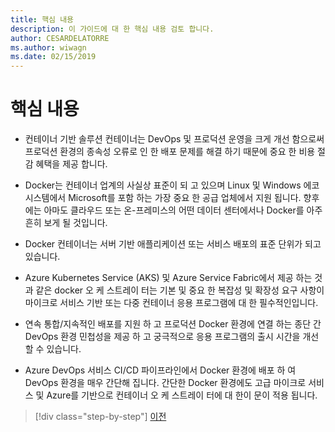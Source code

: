 ```yaml
---
title: 핵심 내용
description: 이 가이드에 대 한 핵심 내용 검토 합니다.
author: CESARDELATORRE
ms.author: wiwagn
ms.date: 02/15/2019
---
```

# <a name="key-takeaways"></a>핵심 내용

- 컨테이너 기반 솔루션 컨테이너는 DevOps 및 프로덕션 운영을 크게 개선 함으로써 프로덕션 환경의 종속성 오류로 인 한 배포 문제를 해결 하기 때문에 중요 한 비용 절감 혜택을 제공 합니다.

- Docker는 컨테이너 업계의 사실상 표준이 되 고 있으며 Linux 및 Windows 에코 시스템에서 Microsoft를 포함 하는 가장 중요 한 공급 업체에서 지원 됩니다. 향후에는 아마도 클라우드 또는 온-프레미스의 어떤 데이터 센터에서나 Docker를 아주 흔히 보게 될 것입니다.

- Docker 컨테이너는 서버 기반 애플리케이션 또는 서비스 배포의 표준 단위가 되고 있습니다.

- Azure Kubernetes Service (AKS) 및 Azure Service Fabric에서 제공 하는 것과 같은 docker 오 케 스트레이 터는 기본 및 중요 한 복잡성 및 확장성 요구 사항이 마이크로 서비스 기반 또는 다중 컨테이너 응용 프로그램에 대 한 필수적인입니다.

- 연속 통합/지속적인 배포를 지원 하 고 프로덕션 Docker 환경에 연결 하는 종단 간 DevOps 환경 민첩성을 제공 하 고 궁극적으로 응용 프로그램의 출시 시간을 개선할 수 있습니다.

- Azure DevOps 서비스 CI/CD 파이프라인에서 Docker 환경에 배포 하 여 DevOps 환경을 매우 간단해 집니다. 간단한 Docker 환경에도 고급 마이크로 서비스 및 Azure를 기반으로 컨테이너 오 케 스트레이 터에 대 한이 문이 적용 됩니다.

>[!div class="step-by-step"]
>[이전](../run-manage-monitor-docker-environments/monitor-containerized-application-services.md)
